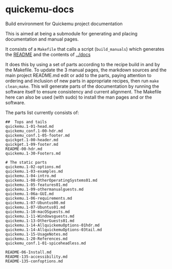 # quickemu-docs
Build environment for Quickemu project documentation

This is aimed at being a submodule for generating and placing
documentation and manual pages.

It consists of a `Makefile` that calls a script (`build_manuals`) which generates the [README](../README.md)
and the contents of [../docs](../docs)

It does this by using a set of parts according to the recipe build in and by the Makefile. To update the 3 manual pages, the markdown sources and
the main project README.md edit or add to the parts, paying attention to ordering and inclusion of new parts in appropriate recipes, then run `make clean;make`.  This will generate parts of the documentation by running the software itself to ensure consistency and current alignment.
The Makefile here can also be used (with sudo) to install the man pages and or the software.

The parts list currently consists of:

```text
##  Tops and tails
quickemu.1-01-head.md
quickemu_conf.1-00-hdr.md
quickemu_conf.1-05-footer.md
quickget.1-00-header.md
quickget.1-09-footer.md
README-00-hdr.md
quickemu.1-30-Footers.md

# The static parts
quickemu.1-02-options.md
quickemu.1-03-examples.md
quickemu.1-04-intro.md
quickemu.1-08-OtherOperatingSystems01.md
quickemu.1-05-features01.md
quickemu.1-09-othermanualguests.md
quickemu.1-06a-GUI.md
quickemu.1-06-requirements.md
quickemu.1-07-Ubuntus00.md
quickemu.1-07-Ubuntus01.md
quickemu.1-10-macOSguests.md
quickemu.1-11-Windowsguests.md
quickemu.1-13-OtherGuests01.md
quickemu.1-14-AllquickemuOptions-01hdr.md
quickemu.1-14-AllquickemuOptions-03tail.md
quickemu.1-15-UsageNotes.md
quickemu.1-20-References.md
quickemu_conf.1-01-spiceheadless.md

README-06-Install.md
README-135-accessibility.md
README-135-confoptions.md
```
